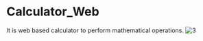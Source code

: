 # Calculator_Web
It is web based calculator to perform mathematical operations.
![3](https://github.com/sonishivam1402/Calculator_Web/assets/109283580/64ae82b5-1947-47c4-9ba0-0e88605bf197)

